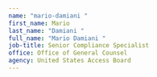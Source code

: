 ```yaml
---
name: "mario-damiani "
first_name: Mario
last_name: "Damiani "
full_name: "Mario Damiani "
job-title: Senior Compliance Specialist
office: Office of General Counsel
agency: United States Access Board
---
```

